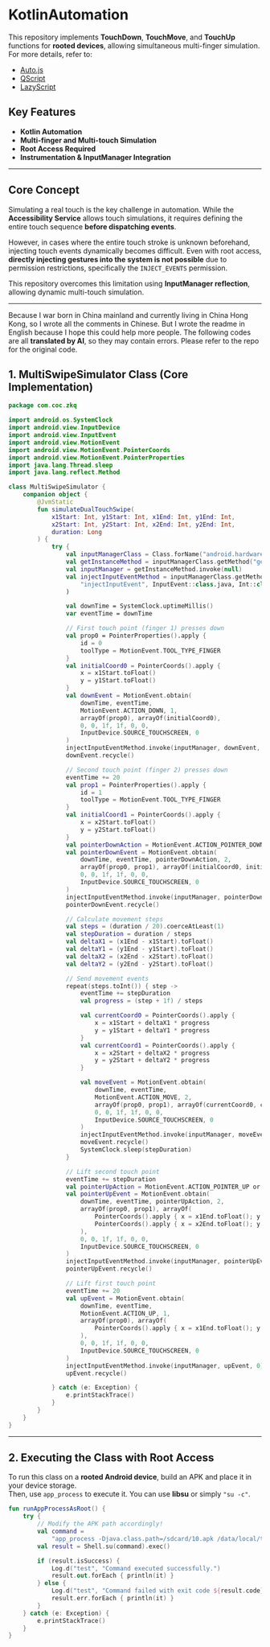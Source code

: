
# KotlinAutomation

This repository implements **TouchDown**, **TouchMove**, and **TouchUp** functions for **rooted devices**, allowing simultaneous multi-finger simulation.  
For more details, refer to:  
- [Auto.js](https://github.com/openautojs/openautojs)  
- [QScript](https://zimaoxy.com/docs/qscript/keydown/)  
- [LazyScript](http://www.lrappsoft.com/lrhelp/hong-kong-fang-fa/an-zhu-bu-fang.html?h=touchdown)  

## Key Features
- **Kotlin Automation**
- **Multi-finger and Multi-touch Simulation**
- **Root Access Required**
- **Instrumentation & InputManager Integration**

---

## Core Concept

Simulating a real touch is the key challenge in automation. While the **Accessibility Service** allows touch simulations, it requires defining the entire touch sequence **before dispatching events**. 

However, in cases where the entire touch stroke is unknown beforehand, injecting touch events dynamically becomes difficult. Even with root access, **directly injecting gestures into the system is not possible** due to permission restrictions, specifically the `INJECT_EVENTS` permission. 

This repository overcomes this limitation using **InputManager reflection**, allowing dynamic multi-touch simulation.

---
Because I war born in China mainland and currently living in China Hong Kong, so I wrote all the comments in Chinese. But I wrote the readme in English because I hope this could help more people.
The following codes are all **translated by AI**, so they may contain errors. Please refer to the repo for the original code.
## 1. MultiSwipeSimulator Class (Core Implementation)

```kotlin
package com.coc.zkq

import android.os.SystemClock
import android.view.InputDevice
import android.view.InputEvent
import android.view.MotionEvent
import android.view.MotionEvent.PointerCoords
import android.view.MotionEvent.PointerProperties
import java.lang.Thread.sleep
import java.lang.reflect.Method

class MultiSwipeSimulator {
    companion object {
        @JvmStatic
        fun simulateDualTouchSwipe(
            x1Start: Int, y1Start: Int, x1End: Int, y1End: Int,
            x2Start: Int, y2Start: Int, x2End: Int, y2End: Int,
            duration: Long
        ) {
            try {
                val inputManagerClass = Class.forName("android.hardware.input.InputManager")
                val getInstanceMethod = inputManagerClass.getMethod("getInstance")
                val inputManager = getInstanceMethod.invoke(null)
                val injectInputEventMethod = inputManagerClass.getMethod(
                    "injectInputEvent", InputEvent::class.java, Int::class.javaPrimitiveType
                )

                val downTime = SystemClock.uptimeMillis()
                var eventTime = downTime

                // First touch point (finger 1) presses down
                val prop0 = PointerProperties().apply {
                    id = 0
                    toolType = MotionEvent.TOOL_TYPE_FINGER
                }
                val initialCoord0 = PointerCoords().apply {
                    x = x1Start.toFloat()
                    y = y1Start.toFloat()
                }
                val downEvent = MotionEvent.obtain(
                    downTime, eventTime,
                    MotionEvent.ACTION_DOWN, 1,
                    arrayOf(prop0), arrayOf(initialCoord0),
                    0, 0, 1f, 1f, 0, 0,
                    InputDevice.SOURCE_TOUCHSCREEN, 0
                )
                injectInputEventMethod.invoke(inputManager, downEvent, 0)
                downEvent.recycle()

                // Second touch point (finger 2) presses down
                eventTime += 20
                val prop1 = PointerProperties().apply {
                    id = 1
                    toolType = MotionEvent.TOOL_TYPE_FINGER
                }
                val initialCoord1 = PointerCoords().apply {
                    x = x2Start.toFloat()
                    y = y2Start.toFloat()
                }
                val pointerDownAction = MotionEvent.ACTION_POINTER_DOWN or (1 shl MotionEvent.ACTION_POINTER_INDEX_SHIFT)
                val pointerDownEvent = MotionEvent.obtain(
                    downTime, eventTime, pointerDownAction, 2,
                    arrayOf(prop0, prop1), arrayOf(initialCoord0, initialCoord1),
                    0, 0, 1f, 1f, 0, 0,
                    InputDevice.SOURCE_TOUCHSCREEN, 0
                )
                injectInputEventMethod.invoke(inputManager, pointerDownEvent, 0)
                pointerDownEvent.recycle()

                // Calculate movement steps
                val steps = (duration / 20).coerceAtLeast(1)
                val stepDuration = duration / steps
                val deltaX1 = (x1End - x1Start).toFloat()
                val deltaY1 = (y1End - y1Start).toFloat()
                val deltaX2 = (x2End - x2Start).toFloat()
                val deltaY2 = (y2End - y2Start).toFloat()

                // Send movement events
                repeat(steps.toInt()) { step ->
                    eventTime += stepDuration
                    val progress = (step + 1f) / steps

                    val currentCoord0 = PointerCoords().apply {
                        x = x1Start + deltaX1 * progress
                        y = y1Start + deltaY1 * progress
                    }
                    val currentCoord1 = PointerCoords().apply {
                        x = x2Start + deltaX2 * progress
                        y = y2Start + deltaY2 * progress
                    }

                    val moveEvent = MotionEvent.obtain(
                        downTime, eventTime,
                        MotionEvent.ACTION_MOVE, 2,
                        arrayOf(prop0, prop1), arrayOf(currentCoord0, currentCoord1),
                        0, 0, 1f, 1f, 0, 0,
                        InputDevice.SOURCE_TOUCHSCREEN, 0
                    )
                    injectInputEventMethod.invoke(inputManager, moveEvent, 0)
                    moveEvent.recycle()
                    SystemClock.sleep(stepDuration)
                }

                // Lift second touch point
                eventTime += stepDuration
                val pointerUpAction = MotionEvent.ACTION_POINTER_UP or (1 shl MotionEvent.ACTION_POINTER_INDEX_SHIFT)
                val pointerUpEvent = MotionEvent.obtain(
                    downTime, eventTime, pointerUpAction, 2,
                    arrayOf(prop0, prop1), arrayOf(
                        PointerCoords().apply { x = x1End.toFloat(); y = y1End.toFloat() },
                        PointerCoords().apply { x = x2End.toFloat(); y = y2End.toFloat() }
                    ),
                    0, 0, 1f, 1f, 0, 0,
                    InputDevice.SOURCE_TOUCHSCREEN, 0
                )
                injectInputEventMethod.invoke(inputManager, pointerUpEvent, 0)
                pointerUpEvent.recycle()

                // Lift first touch point
                eventTime += 20
                val upEvent = MotionEvent.obtain(
                    downTime, eventTime,
                    MotionEvent.ACTION_UP, 1,
                    arrayOf(prop0), arrayOf(
                        PointerCoords().apply { x = x1End.toFloat(); y = y1End.toFloat() }
                    ),
                    0, 0, 1f, 1f, 0, 0,
                    InputDevice.SOURCE_TOUCHSCREEN, 0
                )
                injectInputEventMethod.invoke(inputManager, upEvent, 0)
                upEvent.recycle()

            } catch (e: Exception) {
                e.printStackTrace()
            }
        }
    }
}
```

---

## 2. Executing the Class with Root Access

To run this class on a **rooted Android device**, build an APK and place it in your device storage.  
Then, use `app_process` to execute it. You can use **libsu** or simply `"su -c"`.

```kotlin
fun runAppProcessAsRoot() {
    try {
        // Modify the APK path accordingly!
        val command =
            "app_process -Djava.class.path=/sdcard/10.apk /data/local/tmp com.coc.zkq.MultiSwipeSimulator 200 500 500 500 200 100 500 600 1000"
        val result = Shell.su(command).exec()

        if (result.isSuccess) {
            Log.d("test", "Command executed successfully.")
            result.out.forEach { println(it) }
        } else {
            Log.d("test", "Command failed with exit code ${result.code}.")
            result.err.forEach { println(it) }
        }
    } catch (e: Exception) {
        e.printStackTrace()
    }
}
```
